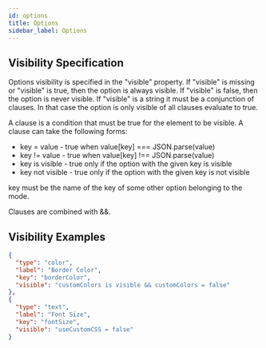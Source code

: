 ```yaml
---
id: options
title: Options
sidebar_label: Options
---
```


## Visibility Specification

Options visibility is specified in the "visible" property. If "visible" is missing or "visible" is true, then the option is always visible. If "visible" is false, then the option is never visible. If "visible" is a string it must be a conjunction of clauses. In that case the option is only visible of all clauses evaluate to true.

A clause is a condition that must be true for the element to be visible. A clause can take the following forms:

* key = value - true when value[key] === JSON.parse(value)
* key != value - true when value[key] !== JSON.parse(value)
* key is visible - true only if the option with the given key is visible
* key not visible - true only if the option with the given key is not visible

key must be the name of the key of some other option belonging to the mode. 

Clauses are combined with &&.

## Visibility Examples

```json
{
  "type": "color",
  "label": "Border Color",
  "key": "borderColor",
  "visible": "customColors is visible && customColors = false"
},
{
  "type": "text",
  "label": "Font Size",
  "key": "fontSize",
  "visible": "useCustomCSS = false"
}
```
